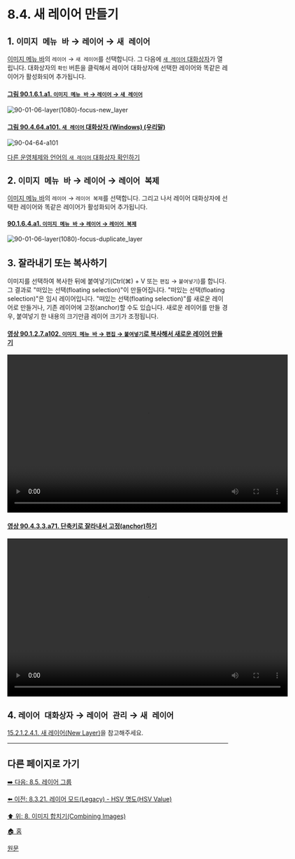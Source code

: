 # 8.4. 새 레이어 만들기

<a id="08-04-s1"></a>

## 1. `이미지 메뉴 바` → `레이어` → `새 레이어`
[이미지 메뉴 바](./03-02-04-02-image-menu.md#32222-이미지-메뉴-바의-위치macos)의 `레이어` → `새 레이어`를 선택합니다. 그 다음에 [`새 레이어` 대화상자](./16-07-02-00-new_layer.md)가 열립니다. 대화상자의 `확인` 버튼을 클릭해서 레이어 대화상자에 선택한 레이어와 똑같은 레이어가 활성화되어 추가됩니다.

<a id="90-01-06-01-a1"></a>

#### [그림 90.1.6.1.a1. `이미지 메뉴 바` → `레이어` → `새 레이어`](./90-01-06-01-new_layer.md#90-01-06-01-a1)
![90-01-06-layer(1080)-focus-new_layer](https://github.com/wonder13662/gimp/assets/15767104/0ed82adb-7ea5-4238-ad3b-c669e6ce926a)

<a id="90-04-64-a101"></a>

#### [그림 90.4.64.a101. `새 레이어` 대화상자 (Windows) (우리말)](./90-04-0064-new_layer.md#90-04-64-a101)
![90-04-64-a101](https://github.com/wonder13662/gimp/assets/15767104/7e0337c7-1786-4630-822d-47832eaee97a)

[다른 운영체제와 언어의 `새 레이어` 대화상자 확인하기](./90-04-0064-new_layer.md#90-04-64-a102)

<a id="08-04-s2"></a>

## 2. `이미지 메뉴 바` → `레이어` → `레이어 복제`
[이미지 메뉴 바](./03-02-04-02-image-menu.md#32222-이미지-메뉴-바의-위치macos)의 `레이어` → `레이어 복제`를 선택합니다. 그리고 나서 레이어 대화상자에 선택한 레이어와 똑같은 레이어가 활성화되어 추가됩니다.

<a id="90-01-06-04-a1"></a>

#### [90.1.6.4.a1. `이미지 메뉴 바` → `레이어` → `레이어 복제`](./90-01-06-04-duplicate_layer.md#90-01-06-04-a1)
![90-01-06-layer(1080)-focus-duplicate_layer](https://github.com/wonder13662/gimp/assets/15767104/12de471a-4720-4393-83c6-80546a8815c7)

<a id="08-04-s3"></a>

## 3. 잘라내기 또는 복사하기
이미지를 선택하여 복사한 뒤에 붙여넣기(Ctrl(⌘) + V 또는 `편집` → `붙여넣기`)를 합니다. 그 결과로 "떠있는 선택(floating selection)"이 만들어집니다. "떠있는 선택(floating selection)"은 임시 레이어입니다. "떠있는 선택(floating selection)"를 새로운 레이어로 만들거나, 기존 레이어에 고정(anchor)할 수도 있습니다. 새로운 레이어를 만들 경우, 붙여넣기 한 내용의 크기만큼 레이어 크기가 조정됩니다.

<a id="90-01-02-07-a102"></a>

#### [영상 90.1.2.7.a102. `이미지 메뉴 바` → `편집` → `붙여넣기`로 복사해서 새로운 레이어 만들기](./90-01-02-07-paste.md#90-01-02-07-a102)
<video controls="controls" width="640" height="360"  src="https://github.com/wonder13662/gimp/assets/15767104/f8692879-8260-4957-a3c9-22373c6817ad"></video>

<a id="90-04-03-03-a71"></a>

#### [영상 90.4.3.3.a71. 단축키로 잘라내서 고정(anchor)하기](./90-04-0003-003-floating_selection.md#90-04-03-03-a71)
<video controls="controls" width="640" height="360"  src="https://github.com/wonder13662/gimp/assets/15767104/75c81567-91ea-4306-a716-037fd0264037"></video>

<a id="08-04-s4"></a>

## 4. `레이어 대화상자` → `레이어 관리` → `새 레이어`

[15.2.1.2.4.1. 새 레이어(New Layer)](./15-02-01-02-04-01-new_layer.md)을 참고해주세요.

***

## 다른 페이지로 가기

[➡️ 다음: 8.5. 레이어 그룹](./08-05-00-layer-groups.md)

[⬅️ 이전: 8.3.21. 레이어 모드(Legacy) - HSV 명도(HSV Value)](./08-03-21-hsv_components_layer_mode-hsv_value.md)

[⬆️ 위: 8. 이미지 합치기(Combining Images)](./08-00-combining-images.md)

[🏠 홈](./00-home.md)

[원문](https://docs.gimp.org/2.10/ko/gimp-using-layers.html)